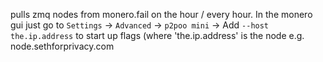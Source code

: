 pulls zmq nodes from monero.fail on the hour / every hour. In the monero gui just go to `Settings` -> `Advanced` -> `p2poo mini` -> Add `--host the.ip.address` to start up flags (where 'the.ip.address' is the node e.g. node.sethforprivacy.com

